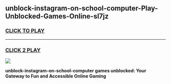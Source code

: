 
## unblock-instagram-on-school-computer-Play-Unblocked-Games-Online-sl7jz
<h3>
<a href="https://premium76.site?title=unblock-instagram-on-school-computer&ref=25A">CLICK TO PLAY</a></h3>
<hr>

<h3>
<a href="https://premium76.site?title=unblock-instagram-on-school-computer&ref=25A">CLICK 2 PLAY</a>
  
</h3>

<a href="https://premium76.site?title=unblock-instagram-on-school-computer&ref=25A"><img src="https://clearcache.store/games.png"></a>


**unblock-instagram-on-school-computer games unblocked: Your Gateway to Fun and Accessible Online Gaming**
